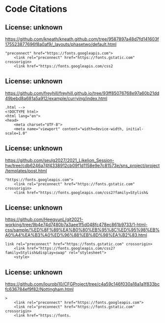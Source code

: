 # Code Citations

## License: unknown
https://github.com/kneath/kneath.github.com/tree/9587897a48d7fd141603f175523877696f8a0af9/_layouts/phasetwo/default.html

```
"preconnect" href="https://fonts.googleapis.com">
    <link rel="preconnect" href="https://fonts.gstatic.com" crossorigin>
    <link href="https://fonts.googleapis.com/css2
```


## License: unknown
https://github.com/freyhill/freyhill.github.io/tree/93ff85076768e97a60b21dd49bebd8a681a5a912/example/currying/index.html

```
.html -->
<!DOCTYPE html>
<html lang="en">
<head>
    <meta charset="UTF-8">
    <meta name="viewport" content="width=device-width, initial-scale=1.0"
```


## License: unknown
https://github.com/seulg2027/2021_Likelion_Session-hw/tree/cdb6246a74f4338912cb09f1d1158e9e7c81573e/sns_project/project/templates/post.html

```
"https://fonts.googleapis.com">
    <link rel="preconnect" href="https://fonts.gstatic.com" crossorigin>
    <link href="https://fonts.googleapis.com/css2?family=Stylish&
```


## License: unknown
https://github.com/HeegyunL/git2021-working/tree/9b4e74d7480b7a3aee1f5d048fc478ec861b9733/1-html-css/sample/%ED%8F%89%EA%B0%80%EB%95%8C%ED%95%98%EB%A0%A4%EA%B3%A0%ED%96%88%EB%8D%98%EA%B2%83.html

```
link rel="preconnect" href="https://fonts.gstatic.com" crossorigin>
    <link href="https://fonts.googleapis.com/css2?family=Stylish&display=swap" rel="stylesheet">
    <style>
```


## License: unknown
https://github.com/lourobi10/CFGProject/tree/c4a59c146f030a18a1a1f833bcfc636784ef9f82/Nottingham.html

```
>
    <link rel="preconnect" href="https://fonts.googleapis.com">
    <link rel="preconnect" href="https://fonts.gstatic.com" crossorigin>
    <link href="https://fonts.
```


